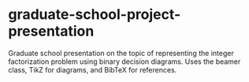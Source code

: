 # graduate-school-project-presentation
Graduate school presentation on the topic of representing the integer factorization problem using binary decision diagrams. Uses the beamer class, TikZ for diagrams, and BibTeX for references.
